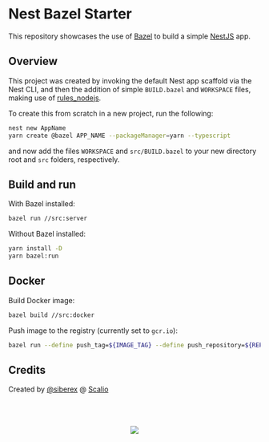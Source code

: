# Nest Bazel Starter

This repository showcases the use of [Bazel](https://bazel.build/) to build a simple [NestJS](https://nestjs.com/) app.

## Overview

This project was created by invoking the default Nest app scaffold via the Nest CLI, and then the addition of simple `BUILD.bazel` and `WORKSPACE` files, making use of [rules_nodejs](https://github.com/bazelbuild/rules_nodejs/#quickstart).

To create this from scratch in a new project, run the following:

```bash
nest new AppName
yarn create @bazel APP_NAME --packageManager=yarn --typescript
```

and now add the files `WORKSPACE` and `src/BUILD.bazel` to your new directory root and `src` folders, respectively.

## Build and run

With Bazel installed:

```bash
bazel run //src:server
```

Without Bazel installed:

```bash
yarn install -D
yarn bazel:run
```

## Docker

Build Docker image:

```bash
bazel build //src:docker
```

Push image to the registry (currently set to `gcr.io`):

```bash
bazel run --define push_tag=${IMAGE_TAG} --define push_repository=${REPOSITORY} //src:push_container
```

## Credits

Created by [@siberex](https://github.com/siberex/) @ [Scalio](https://scal.io/)

<!-- markdownlint-disable -->
<p align="center">
    <br/>
    <br/>
    <br/>
    <a href="https://scal.io/">
        <img src="readme-assets/scalio.png"/>
    </a>
</p>
<!-- markdownlint-restore -->
